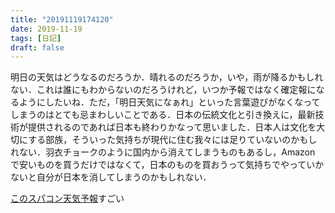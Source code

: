 ```yaml
---
title: "20191119174120"
date: 2019-11-19
tags: [日記]
draft: false
---
```


明日の天気はどうなるのだろうか．晴れるのだろうか，いや，雨が降るかもしれない．これは誰にもわからないのだろうけれど，いつか予報ではなく確定報になるようにしたいね．ただ，「明日天気になぁれ」といった言葉遊びがなくなってしまうのはとても忌まわしいことである．日本の伝統文化と引き換えに，最新技術が提供されるのであれば日本も終わりかなって思いました．日本人は文化を大切にする部族，そういった気持ちが現代に住む我々には足りていないのかもしれない．羽衣チョークのように国内から消えてしまうものもあるし，Amazon で安いものを買うだけではなくて，日本のものを買おうって気持ちでやっていかないと自分が日本を消してしまうのかもしれない．

[このスパコン天気予報](https://supercweather.com/)すごい
